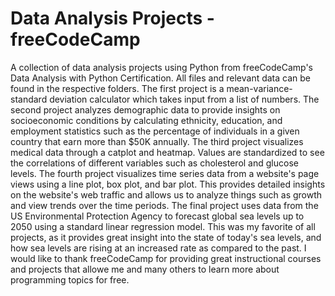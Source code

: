 # Data Analysis Projects - freeCodeCamp 
A collection of data analysis projects using Python from freeCodeCamp's Data Analysis with Python Certification.
All files and relevant data can be found in the respective folders.
The first project is a mean-variance-standard deviation calculator which takes input from a list of numbers. 
The second project analyzes demographic data to provide insights on socioeconomic conditions by calculating ethnicity, education, and employment statistics such as the percentage of individuals in a given country that earn more than $50K annually. 
The third project visualizes medical data through a catplot and heatmap. Values are standardized to see the correlations of different variables such as cholesterol and glucose levels.
The fourth project visualizes time series data from a website's page views using a line plot, box plot, and bar plot. This provides detailed insights on the website's web traffic and allows us to analyze things such as growth and view trends over the time periods.
The final project uses data from the US Environmental Protection Agency to forecast global sea levels up to 2050 using a standard linear regression model. This was my favorite of all projects, as it provides great insight into the state of today's sea levels, and how sea levels are rising at an increased rate as compared to the past.
I would like to thank freeCodeCamp for providing great instructional courses and projects that allowe me and many others to learn more about programming topics for free.
